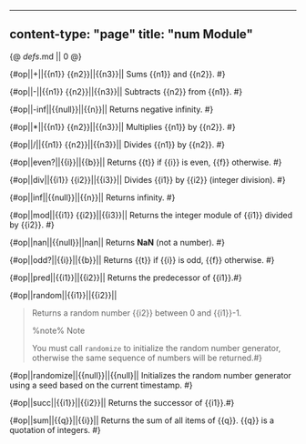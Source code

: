 -----
content-type: "page"
title: "num Module"
-----
{@ _defs_.md || 0 @}

{#op||+||{{n1}} {{n2}}||{{n3}}||
Sums {{n1}} and {{n2}}. #}

{#op||-||{{n1}} {{n2}}||{{n3}}||
Subtracts {{n2}} from {{n1}}. #}

{#op||-inf||{{null}}||{{n}}||
Returns negative infinity. #}

{#op||\*||{{n1}} {{n2}}||{{n3}}||
Multiplies {{n1}} by {{n2}}. #}

{#op||/||{{n1}} {{n2}}||{{n3}}||
Divides {{n1}} by {{n2}}. #}

{#op||even?||{{i}}||{{b}}||
Returns {{t}} if {{i}} is even, {{f}} otherwise. #}

{#op||div||{{i1}} {{i2}}||{{i3}}||
Divides {{i1}} by {{i2}} (integer division). #}

{#op||inf||{{null}}||{{n}}||
Returns infinity. #}

{#op||mod||{{i1}} {{i2}}||{{i3}}||
Returns the integer module of {{i1}} divided by {{i2}}. #}

{#op||nan||{{null}}||nan||
Returns **NaN** (not a number). #}

{#op||odd?||{{i}}||{{b}}||
Returns {{t}} if {{i}} is odd, {{f}} otherwise. #}

{#op||pred||{{i1}}||{{i2}}||
Returns the predecessor of {{i1}}.#}

{#op||random||{{i1}}||{{i2}}||
> Returns a random number {{i2}} between 0 and {{i1}}-1. 
> 
> %note%
> Note
> 
> You must call `randomize` to initialize the random number generator, otherwise the same sequence of numbers will be returned.#}

{#op||randomize||{{null}}||{{null}||
Initializes the random number generator using a seed based on the current timestamp. #}

{#op||succ||{{i1}}||{{i2}}||
Returns the successor of {{i1}}.#}

{#op||sum||{{q}}||{{i}}||
Returns the sum of all items of {{q}}. {{q}} is a quotation of integers. #}
